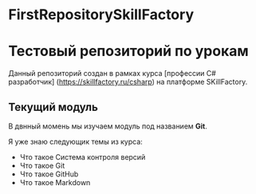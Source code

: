 # FirstRepositorySkillFactory
# Тестовый репозиторий по урокам
Данный репозиторий создан в рамках курса [профессии C# разработчик] (https://skillfactory.ru/csharp) на платформе SKillFactory.
## Текущий модуль
В двнный момень мы изучаем модуль под названием **Git**.

Я уже знаю следующик темы из курса:
* Что такое Система контроля версий 
* Что такое Git
* Что такое GitHub
* Что такое Markdown
